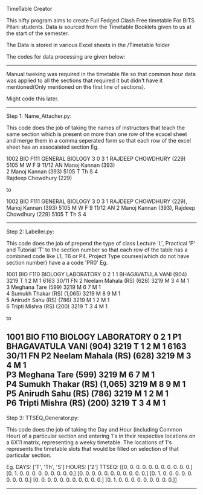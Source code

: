 TimeTable Creator

This nifty program aims to create Full Fedged Clash Free timetable For BITS Pilani students.
Data is sourced from the Timetable Booklets given to us at the start of the semester.

The Data is stored in various Excel sheets in the /Timetable folder

The codes for data processing are given below:

----------------------------------------------------------------------------------------------------------------------------------------------------

Manual tweking was required in the timetable file so that common hour data was applied to all the sections that
required it but didn't have it mentioned(Only mentioned on the first line of sections).

Might code this later.

----------------------------------------------------------------------------------------------------------------------------------------------------

Step 1:
Name_Attacher.py:

This code does the job of taking the names of instructors that teach the same section 
which is present on more than one row of the ecxcel sheet and merge them in a comma seperated
form so that each row of the excel sheet has an assocaiated section
Eg.

1002	BIO F111	GENERAL BIOLOGY	3	0	3	1	RAJDEEP CHOWDHURY (229)	                        5105	M W F	9				11/12    AN
							                        Manoj Kannan (393)							
						                        2	Manoj Kannan (393)	                            5105	T Th S	4				
							                        Rajdeep Chowdhury (229)	

 to

1002	BIO F111	GENERAL BIOLOGY	3	0	3	1	RAJDEEP CHOWDHURY (229), Manoj Kannan (393)	    5105	M W F	9				11/12    AN
						                        2	Manoj Kannan (393), Rajdeep Chowdhury (229)	    5105	T Th S	4

----------------------------------------------------------------------------------------------------------------------------------------------------

Step 2:
Labeller.py:

This code does the job of prepend the type of class Lecture 'L', Practical 'P' and Tutorial 'T'
to the section number so that each row of the table has a combined code like L1, T6 or P4.
Project Type courses(which do not have section number) have a a code 'PR0'
Eg.

1001	BIO F110	BIOLOGY LABORATORY	0	2	1	1	BHAGAVATULA VANI (904)	    3219	T	1 2	M	1	6163	30/11    FN
						                            2	Neelam Mahala (RS) (628)	3219	M	3 4	M	1		
						                            3	Meghana Tare (599)	        3219	M	6 7	M	1		
						                            4	Sumukh Thakar (RS) (1,065)	3219	M	8 9	M	1		
						                            5	Anirudh Sahu (RS) (786)	    3219	M	1 2	M	1		
						                            6	Tripti Mishra (RS) (200)	3219	T	3 4	M	1		

 to

1001	BIO F110	BIOLOGY LABORATORY	0	2	1	P1	BHAGAVATULA VANI (904)	    3219	T	1 2	M	1	6163	30/11    FN
						                            P2	Neelam Mahala (RS) (628)	3219	M	3 4	M	1		
						                            P3	Meghana Tare (599)	        3219	M	6 7	M	1		
						                            P4	Sumukh Thakar (RS) (1,065)	3219	M	8 9	M	1		
						                            P5	Anirudh Sahu (RS) (786)	    3219	M	1 2	M	1		
						                            P6	Tripti Mishra (RS) (200)	3219	T	3 4	M	1	
----------------------------------------------------------------------------------------------------------------------------------------------------

Step 3:
TTSEQ_Generator.py:

This code does the job of taking the Day and Hour (including Common Hour) of a particular section
and entering 1's in their respective locations on a 6X11 matrix, representing a weeky timetable.
The locations of 1's represents the timetable slots that would be filled on selection of that particular section.

Eg.
DAYS:	['T', 'Th', 'S']
HOURS:	['2']
TTSEQ:	[[0. 0. 0. 0. 0. 0. 0. 0. 0. 0. 0.]
 	[0. 1. 0. 0. 0. 0. 0. 0. 0. 0. 0.]
 	[0. 0. 0. 0. 0. 0. 0. 0. 0. 0. 0.]
 	[0. 1. 0. 0. 0. 0. 0. 0. 0. 0. 0.]
 	[0. 0. 0. 0. 0. 0. 0. 0. 0. 0. 0.]
 	[0. 1. 0. 0. 0. 0. 0. 0. 0. 0. 0.]]

----------------------------------------------------------------------------------------------------------------------------------------------------
